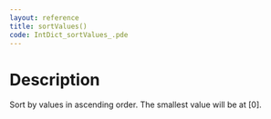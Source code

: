 ```yaml
---
layout: reference
title: sortValues()
code: IntDict_sortValues_.pde
---
```


# Description

Sort by values in ascending order. The smallest value will be at [0].

